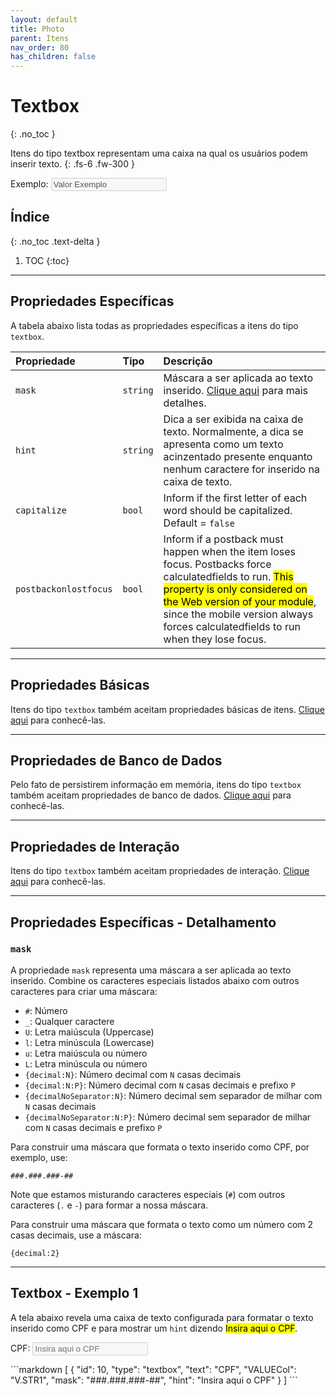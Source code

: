 ```yaml
---
layout: default
title: Photo
parent: Itens
nav_order: 80
has_children: false
---
```

# Textbox
{: .no_toc }


Itens do tipo textbox representam uma caixa na qual os usuários podem inserir texto.
{: .fs-6 .fw-300 }

<div class="code-example" markdown="1">

Exemplo: <input disabled value="Valor Exemplo" />

</div>

## Índice
{: .no_toc .text-delta }

1. TOC
{:toc}

---


## Propriedades Específicas

A tabela abaixo lista todas as propriedades específicas a itens do tipo `textbox`.

| Propriedade           | Tipo      | Descrição                                                        |
|:----------------------|:----------|:-----------------------------------------------------------------|
| `mask`                | `string`  |Máscara a ser aplicada ao texto inserido. [Clique aqui](#mask) para mais detalhes. 
| `hint`                | `string`  |Dica a ser exibida na caixa de texto. Normalmente, a dica se apresenta como um texto acinzentado presente enquanto nenhum caractere for inserido na caixa de texto.
| `capitalize`          | `bool`    |Inform if the first letter of each word should be capitalized. Default = `false`
| `postbackonlostfocus` | `bool`    |Inform if a postback must happen when the item loses focus. Postbacks force calculatedfields to run. <mark>This property is only considered on the Web version of your module</mark>, since the mobile version always forces calculatedfields to run when they lose focus.

---

## Propriedades Básicas

Itens do tipo `textbox` também aceitam propriedades básicas de itens. [Clique aqui](basicproperties.md) para conhecê-las.

---

## Propriedades de Banco de Dados

Pelo fato de persistirem informação em memória, itens do tipo `textbox` também aceitam propriedades de banco de dados. [Clique aqui](databaseproperties.md) para conhecê-las.

---

## Propriedades de Interação

Itens do tipo `textbox` também aceitam propriedades de interação. [Clique aqui](interactionproperties.md) para conhecê-las.

---

## Propriedades Específicas - Detalhamento

### `mask`

A propriedade `mask` representa uma máscara a ser aplicada ao texto inserido. Combine os caracteres especiais listados abaixo com outros caracteres para criar uma máscara:

- `#`: Número
- `_`: Qualquer caractere
- `U`: Letra maiúscula (Uppercase)
- `l`: Letra minúscula (Lowercase)
- `u`: Letra maiúscula ou número
- `L`: Letra minúscula ou número
- `{decimal:N}`: Número decimal com `N` casas decimais
- `{decimal:N:P}`: Número decimal com `N` casas decimais e prefixo `P`
- `{decimalNoSeparator:N}`: Número decimal sem separador de milhar com `N` casas decimais
- `{decimalNoSeparator:N:P}`: Número decimal sem separador de milhar com `N` casas decimais e prefixo `P`

Para construir uma máscara que formata o texto inserido como CPF, por exemplo, use:

```
###.###.###-##
```

Note que estamos misturando caracteres especiais (`#`) com outros caracteres (`.` e `-`) para formar a nossa máscara.

Para construir uma máscara que formata o texto como um número com 2 casas decimais, use a máscara:

```
{decimal:2}
```

---

## Textbox - Exemplo 1

A tela abaixo revela uma caixa de texto configurada para formatar o texto inserido como CPF e para mostrar um `hint` dizendo <mark>Insira aqui o CPF</mark>.

<div class="code-example" markdown="1">

CPF: <input disabled placeholder="Insira aqui o CPF" />

</div>
```markdown
[
  {
    "id": 10,
    "type": "textbox",
    "text": "CPF",
    "VALUECol": "V.STR1",
    "mask": "###.###.###-##",
    "hint": "Insira aqui o CPF"
  }
]
```

